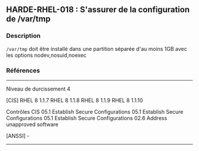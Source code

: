 ## HARDE-RHEL-018 : S'assurer de la configuration de /var/tmp

### Description
`/var/tmp` doit être installé dans une partition séparée d'au moins 1GB avec les options nodev,nosuid,noexec

### Références

----------------------  ---------------------
Niveau de durcissement            4

[CIS]                   RHEL 8 1.1.7
                        RHEL 8 1.1.8
                        RHEL 8 1.1.9
                        RHEL 8 1.1.10

Contrôles CIS           05.1 Establish Secure Configurations
                        05.1 Establish Secure Configurations
                        05.1 Establish Secure Configurations
                        02.6 Address unapproved software

[ANSSI]                   -
----------------------  ------------------------